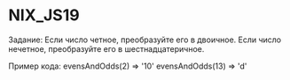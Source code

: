 # NIX_JS19
 
Задание: Если число четное, преобразуйте его в двоичное. Если число нечетное, преобразуйте его в шестнадцатеричное.

Пример кода:
   evensAndOdds(2) => '10'
   evensAndOdds(13) => 'd'
